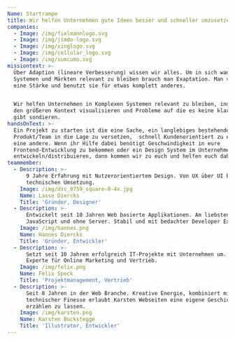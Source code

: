 ```yaml
---
Name: Startrampe
title: Wir helfen Unternehmen gute Ideen besser und schneller umzusetzen.
companies:
  - Image: /img/fielmannlogo.svg
  - Image: /img/jimdo-logo.svg
  - Image: /img/xinglogo.svg
  - Image: /img/cellular_logo.svg
  - Image: /img/sumcumo.svg
missiontext: >-
  Über Adaption (lineare Verbesserung) wissen wir alles. Um in sich wandelnden
  Systemen und Märkten relevant zu bleiben brauch man Exaptation. Man verwendet
  eine Stärke und benutzt sie für etwas komplett anderes.


  Wir helfen Unternehmen in Komplexen Systemen relevant zu bleiben, indem wir
  den größeren Kontext visualisieren und Probleme auf die es keine klare Antwort
  gibt sondieren.
handsOnText: >-
  Ein Projekt zu starten ist die eine Sache, ein langlebiges bestehendes
  Produkt/Team in die Lage zu versetzen,  schnell Kundenorientiert zu entwickeln
  eine andere. Wenn ihr Hilfe dabei benötigt Geschwindigkeit in eure
  Frontend-Entwicklung zu bekommen oder ein Design System im Unternehmen zu
  entwickeln/distribuieren, dann kommen wir zu euch und helfen euch dabei.
teammember:
  - Description: >-
      9 Jahre Erfahrung mit Nutzerorientiertem Design. Von UX über UI bis zur
      technischen Umsetzung.
    Image: /img/dsc_0759_square-0-4x.jpg
    Name: Lasse Diercks
    Title: 'Gründer, Designer'
  - Description: >-
      Entwickelt seit 10 Jahren Web basierte Applikationen. Am liebsten in
      JavaScript und ohne Server. Stabil und mit bedachter Developer Experience.
    Image: /img/hannes.png
    Name: Hannes Diercks
    Title: 'Gründer, Entwickler'
  - Description: >-
      Setzt seit 10 Jahren erfolgreich IT-Projekte mit Unternehmen um. Unser
      Experte für Online Marketing und Vertrieb.
    Image: /img/felix.png
    Name: Felix Speck
    Title: 'Projektmanagement, Vertrieb'
  - Description: >-
      Seit 8 Jahren in der Web Branche. Kreative Energie, kombiniert mit
      technischer Finesse erlaubt Karsten Webseiten eine eigene Geschichte
      erzählen zu lassen.
    Image: /img/karsten.png
    Name: Karsten Buckstegge
    Title: 'Illustrator, Entwickler'
---
```


